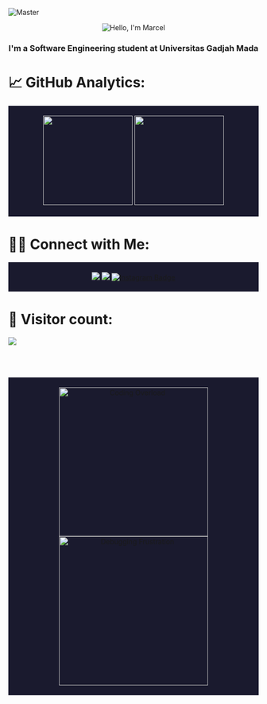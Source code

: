 ![Master](https://user-images.githubusercontent.com/74038190/225813708-98b745f2-7d22-48cf-9150-083f1b00d6c9.gif)
<div align="center"><img src="https://readme-typing-svg.herokuapp.com?font=Ubuntu&weight=700&size=40&pause=1000&color=E6F7E0&background=4230FF00&center=true&width=500&height=75&lines=Hello%F0%9F%91%8B%2C+I'm+Marcel%F0%9F%99%8B;Nice+to+Meet+you%F0%9F%98%8A" alt="Hello, I'm Marcel"></div>
<h3 align="center">I'm a Software Engineering student at Universitas Gadjah Mada</h3>

# 📈 GitHub Analytics:

<p align="center" style="background-color:#1a1a2e; padding: 20px;">
<a href="https://github.com/mrcelino">
  <img height="180em" src="https://github-readme-stats-eight-theta.vercel.app/api?username=mrcelino&show_icons=true&theme=vue-dark&include_all_commits=true&count_private=true" />
  <img height="180em" src="https://github-readme-stats-eight-theta.vercel.app/api/top-langs/?username=mrcelino&layout=compact&exclude_lang=java+r&theme=vue-dark" />
</a>
</p>

# 🤝🏻 Connect with Me:

<p align="center" style="background-color:#1a1a2e; padding: 20px;">
<a href="https://www.linkedin.com/in/marcelino1/"><img src="https://img.shields.io/badge/-Marcelino-0077B5?style=flat-square&logo=Linkedin&logoColor=white"/></a>
<a href="marcelinokenny12@gmail.com"><img src="https://img.shields.io/badge/-marcelinokenny12@gmail.com-D14836?style=flat-square&logo=Gmail&logoColor=white"/></a>
<a href="https://instagram.com/mrcellino_"><img src="https://img.shields.io/badge/-@mrcellino_-E4405F?style=flat-square&logo=Instagram&logoColor=white" alt="Instagram Badge"/></a>

</p>

# 🔢 Visitor count:
<p>
  <img src="https://profile-counter.glitch.me/mrcelino/count.svg" />
</p>
<br>
<br>
<br>
<div align="center" style="background-color:#1a1a2e; padding: 20px;">
  <img src="https://media.giphy.com/media/LmNwrBhejkK9EFP504/giphy.gif" alt="Coding Overload"  width="300" height="300"/>
  <img src="https://media.giphy.com/media/9J7tdYltWyXIY/giphy.gif" alt="Debugging Frustration"  width="300" height="300"/>
</div>
